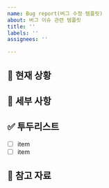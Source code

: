```yaml
---
name: Bug report(버그 수정 템플릿)
about: 버그 이슈 관련 템플릿
title: ''
labels: ''
assignees: ''

---
```


## 🐛 현재 상황

<!-- 버그 설명 -->

## 📃 세부 사항

<!-- 수정/구현해야 할 내용 -->

## ✅ 투두리스트

- [ ] item
- [ ] item

## 🔗 참고 자료
